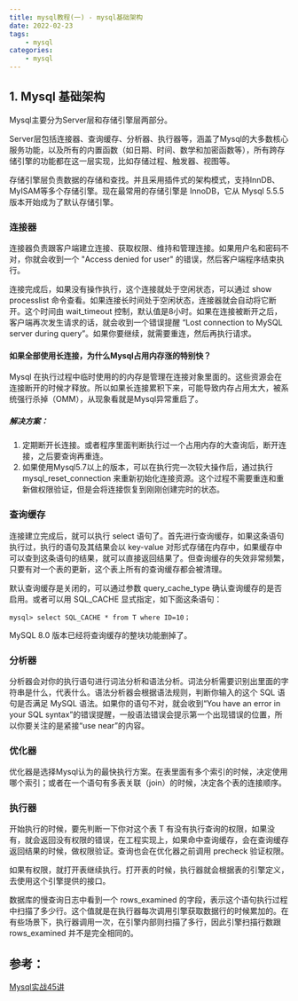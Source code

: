 ```yaml
---
title: mysql教程(一) - mysql基础架构
date: 2022-02-23
tags:
    - mysql
categories:
    - mysql
---
```




## 1. Mysql 基础架构

Mysql主要分为Server层和存储引擎层两部分。

Server层包括连接器、查询缓存、分析器、执行器等，涵盖了Mysql的大多数核心服务功能，以及所有的内置函数（如日期、时间、数学和加密函数等），所有跨存储引擎的功能都在这一层实现，比如存储过程、触发器、视图等。

存储引擎层负责数据的存储和查找。并且采用插件式的架构模式，支持InnDB、MyISAM等多个存储引擎。现在最常用的存储引擎是 InnoDB，它从 Mysql 5.5.5 版本开始成为了默认存储引擎。

### 连接器
连接器负责跟客户端建立连接、获取权限、维持和管理连接。如果用户名和密码不对，你就会收到一个 "Access denied for user" 的错误，然后客户端程序结束执行。

连接完成后，如果没有操作执行，这个连接就处于空闲状态，可以通过 show processlist 命令查看。如果连接长时间处于空闲状态，连接器就会自动将它断开。这个时间由 wait_timeout 控制，默认值是8小时。如果在连接被断开之后，客户端再次发生请求的话，就会收到一个错误提醒 “Lost connection to MySQL server during query”。如果你要继续，就需要重连，然后再执行请求。

#### 如果全部使用长连接，为什么Mysql占用内存涨的特别快？
Mysql 在执行过程中临时使用的的内存是管理在连接对象里面的。这些资源会在连接断开的时候才释放。所以如果长连接累积下来，可能导致内存占用太大，被系统强行杀掉（OMM），从现象看就是Mysql异常重启了。

##### 解决方案：
1. 定期断开长连接。或者程序里面判断执行过一个占用内存的大查询后，断开连接，之后要查询再重连。
2. 如果使用Mysql5.7以上的版本，可以在执行完一次较大操作后，通过执行 mysql_reset_connection 来重新初始化连接资源。这个过程不需要重连和重新做权限验证，但是会将连接恢复到刚刚创建完时的状态。

### 查询缓存
连接建立完成后，就可以执行 select 语句了。首先进行查询缓存，如果这条语句执行过，执行的语句及其结果会以 key-value 对形式存储在内存中，如果缓存中可以查到这条语句的结果，就可以直接返回结果了。但查询缓存的失效非常频繁，只要有对一个表的更新，这个表上所有的查询缓存都会被清理。

默认查询缓存是关闭的，可以通过参数 query_cache_type 确认查询缓存的是否启用。或者可以用 SQL_CACHE 显式指定，如下面这条语句：

```mysql
mysql> select SQL_CACHE * from T where ID=10；
```

MySQL 8.0 版本已经将查询缓存的整块功能删掉了。

### 分析器
分析器会对你的执行语句进行词法分析和语法分析。词法分析需要识别出里面的字符串是什么，代表什么。语法分析器会根据语法规则，判断你输入的这个 SQL 语句是否满足 MySQL 语法。如果你的语句不对，就会收到“You have an error in your SQL syntax”的错误提醒，一般语法错误会提示第一个出现错误的位置，所以你要关注的是紧接“use near”的内容。

### 优化器
优化器是选择Mysql认为的最快执行方案。在表里面有多个索引的时候，决定使用哪个索引；或者在一个语句有多表关联（join）的时候，决定各个表的连接顺序。

### 执行器
开始执行的时候，要先判断一下你对这个表 T 有没有执行查询的权限，如果没有，就会返回没有权限的错误，在工程实现上，如果命中查询缓存，会在查询缓存返回结果的时候，做权限验证。查询也会在优化器之前调用 precheck 验证权限。

如果有权限，就打开表继续执行。打开表的时候，执行器就会根据表的引擎定义，去使用这个引擎提供的接口。

数据库的慢查询日志中看到一个 rows_examined 的字段，表示这个语句执行过程中扫描了多少行。这个值就是在执行器每次调用引擎获取数据行的时候累加的。在有些场景下，执行器调用一次，在引擎内部则扫描了多行，因此引擎扫描行数跟 rows_examined 并不是完全相同的。


## 参考：
[Mysql实战45讲](https://time.geekbang.org/column/article/68319?cid=100020801)